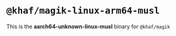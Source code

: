 # `@khaf/magik-linux-arm64-musl`

This is the **aarch64-unknown-linux-musl** binary for `@khaf/magik`

